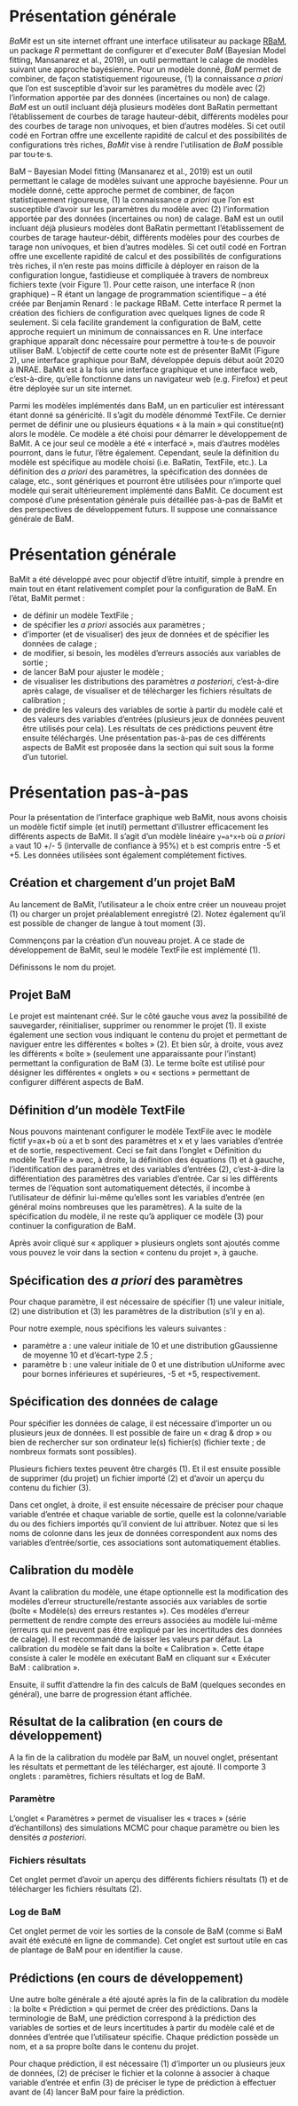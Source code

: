 # Présentation générale

*BaMit* est un site internet offrant une interface utilisateur au package [RBaM](https://github.com/BaM-tools/RBaM), un package *R* permettant de configurer et d'executer *BaM* (Bayesian Model fitting, Mansanarez et al., 2019), un outil permettant le calage de modèles suivant une approche bayésienne.
Pour un modèle donné, *BaM* permet de combiner, de façon statistiquement rigoureuse, (1) la connaissance *a priori* que l’on est susceptible d’avoir sur les paramètres du modèle avec (2) l’information apportée par des données (incertaines ou non) de calage.
*BaM* est un outil incluant déjà plusieurs modèles dont BaRatin permettant l’établissement de courbes de tarage hauteur-débit, différents modèles pour des courbes de tarage non univoques, et bien d’autres modèles.
Si cet outil codé en Fortran offre une excellente rapidité de calcul et des possibilités de configurations très riches, *BaMit* vise à rendre l'utilisation de *BaM* possible par tou·te·s.


BaM – Bayesian Model fitting (Mansanarez et al., 2019) est un outil permettant le calage de modèles suivant une approche bayésienne. Pour un modèle donné, cette approche permet de combiner, de façon statistiquement rigoureuse, (1) la connaissance *a priori* que l’on est susceptible d’avoir sur les paramètres du modèle avec (2) l’information apportée par des données (incertaines ou non) de calage. BaM est un outil incluant déjà plusieurs modèles dont BaRatin permettant l’établissement de courbes de tarage hauteur-débit, différents modèles pour des courbes de tarage non univoques, et bien d’autres modèles. Si cet outil codé en Fortran offre une excellente rapidité de calcul et des possibilités de configurations très riches, il n’en reste pas moins difficile à déployer en raison de la configuration longue, fastidieuse et compliquée à travers de nombreux fichiers texte (voir Figure 1). Pour cette raison, une interface R (non graphique) – R étant un langage de programmation scientifique – a été créée par Benjamin Renard : le package RBaM. Cette interface R permet la création des fichiers de configuration avec quelques lignes de code R seulement. Si cela facilite grandement la configuration de BaM, cette approche requiert un minimum de connaissances en R. Une interface graphique apparaît donc nécessaire pour permettre à tou·te·s de pouvoir utiliser BaM.  L’objectif de cette courte note est de présenter BaMit (Figure 2), une interface graphique pour BaM, développée depuis début août 2020 à INRAE. BaMit est à la fois une interface graphique et une interface web, c’est-à-dire, qu’elle fonctionne dans un navigateur web (e.g. Firefox) et peut être déployée sur un site internet.

Parmi les modèles implémentés dans BaM, un en particulier est intéressant étant donné sa généricité. Il s’agit du modèle dénommé TextFile. Ce dernier permet de définir une ou plusieurs équations « à la main » qui constitue(nt) alors le modèle. Ce modèle a été choisi pour démarrer le développement de BaMit. A ce jour seul ce modèle a été « interfacé », mais d’autres modèles pourront, dans le futur, l’être également. Cependant, seule la définition du modèle est spécifique au modèle choisi (i.e. BaRatin, TextFile, etc.). La définition des *a priori* des paramètres, la spécification des données de calage, etc., sont génériques et pourront être utilisées pour n’importe quel modèle qui serait ultérieurement implémenté dans BaMit.
Ce document est composé d’une présentation générale puis détaillée pas-à-pas de BaMit et des perspectives de développement futurs. Il suppose une connaissance générale de BaM.

# Présentation générale
BaMit a été développé avec pour objectif d’être intuitif, simple à prendre en main tout en étant relativement complet pour la configuration de BaM. En l’état, BaMit permet :
 * de définir un modèle TextFile ;
 * de spécifier les *a priori* associés aux paramètres ;
 * d’importer (et de visualiser) des jeux de données et de spécifier les données de calage ;
 * de modifier, si besoin, les modèles d’erreurs associés aux variables de sortie ;
 * de lancer BaM pour ajuster le modèle ;
 * de visualiser les distributions des paramètres *a posteriori*, c’est-à-dire après calage, de visualiser et de télécharger les fichiers résultats de calibration ;
 * de prédire les valeurs des variables de sortie à partir du modèle calé et des valeurs des variables d’entrées (plusieurs jeux de données peuvent être utilisés pour cela). Les résultats de ces prédictions peuvent être ensuite téléchargés.
Une présentation pas-à-pas de ces différents aspects de BaMit est proposée dans la section qui suit sous la forme d’un tutoriel.

# Présentation pas-à-pas
Pour la présentation de l’interface graphique web BaMit, nous avons choisis un modèle fictif simple (et inutil) permettant d’illustrer efficacement les différents aspects de BaMit. Il s’agit d’un modèle linéaire ```y=a*x+b``` où *a priori* `a` vaut 10 +/- 5 (intervalle de confiance à 95%) et `b` est compris entre -5 et +5. Les données utilisées sont également complétement fictives.

## Création et chargement d’un projet BaM
Au lancement de BaMit, l’utilisateur a le choix entre créer un nouveau projet (1) ou charger un projet préalablement enregistré (2). Notez également qu’il est possible de changer de langue à tout moment (3).

Commençons par la création d’un nouveau projet. A ce stade de développement de BaMit, seul le modèle TextFile est implémenté (1).

Définissons le nom du projet.

## Projet BaM
Le projet est maintenant créé. Sur le côté gauche vous avez la possibilité de sauvegarder, réinitialiser, supprimer ou renommer le projet (1). Il existe également une section vous indiquant le contenu du projet et permettant de naviguer entre les différentes « boîtes » (2). Et bien sûr, à droite, vous avez les différents « boîte » (seulement une apparaissante pour l’instant) permettant la configuration de BaM (3). Le terme boîte est utilisé pour désigner les différentes « onglets » ou « sections » permettant de configurer différent aspects de BaM.
 
## Définition d’un modèle TextFile
Nous pouvons maintenant configurer le modèle TextFile avec le modèle fictif y=ax+b où a et b sont des paramètres et x et y laes variables d’entrée et de sortie, respectivement. Ceci se fait dans l’onglet « Définition du modèle TextFile » avec, à droite, la définition des équations (1) et à gauche, l’identification des paramètres et des variables d’entrées (2), c’est-à-dire la différentiation des paramètres des variables d’entrée. Car si les différents termes de l’équation sont automatiquement détectés, il incombe à l’utilisateur de définir lui-même qu’elles sont les variables d’entrée (en général moins nombreuses que les paramètres). A la suite de la spécification du modèle, il ne reste qu’à appliquer ce modèle (3) pour continuer la configuration de BaM.
 
Après avoir cliqué sur « appliquer » plusieurs onglets sont ajoutés comme vous pouvez le voir dans la section « contenu du projet », à gauche.
 
## Spécification des *a priori* des paramètres
Pour chaque paramètre, il est nécessaire de spécifier (1) une valeur initiale, (2) une distribution et (3) les paramètres de la distribution (s’il y en a).
 
Pour notre exemple, nous spécifions les valeurs suivantes :
 * paramètre a : une valeur initiale de 10 et une distribution gGaussienne de moyenne 10 et d’écart-type 2.5 ;
 * paramètre b : une valeur initiale de 0 et une distribution uUniforme avec pour bornes inférieures et supérieures, -5 et +5, respectivement.

 
## Spécification des données de calage
Pour spécifier les données de calage, il est nécessaire d’importer un ou plusieurs jeux de données. Il est possible de faire un « drag & drop » ou bien de rechercher sur son ordinateur le(s) fichier(s) (fichier texte ; de nombreux formats sont possibles).

Plusieurs fichiers textes peuvent être chargés (1). Et il est ensuite possible de supprimer (du projet) un fichier importé (2) et d’avoir un aperçu du contenu du fichier (3). 

Dans cet onglet, à droite, il est ensuite nécessaire de préciser pour chaque variable d’entrée et chaque variable de sortie, quelle est la colonne/variable du ou des fichiers importés qu’il convient de lui attribuer. Notez que si les noms de colonne dans les jeux de données correspondent aux noms des variables d’entrée/sortie, ces associations sont automatiquement établies.
 
## Calibration du modèle
Avant la calibration du modèle, une étape optionnelle est la modification des modèles d’erreur structurelle/restante associés aux variables de sortie (boîte « Modèle(s) des erreurs restantes »). Ces modèles d’erreur permettent de rendre compte des erreurs associées au modèle lui-même (erreurs qui ne peuvent pas être expliqué par les incertitudes des données de calage). Il est recommandé de laisser les valeurs par défaut.
La calibration du modèle se fait dans la boîte « Calibration ». Cette étape consiste à caler le modèle en exécutant BaM en cliquant sur « Exécuter BaM : calibration ».

Ensuite, il suffit d’attendre la fin des calculs de BaM (quelques secondes en général), une barre de progression étant affichée.
 
## Résultat de la calibration (en cours de développement)
A la fin de la calibration du modèle par BaM, un nouvel onglet, présentant les résultats et permettant de les télécharger, est ajouté. Il comporte 3 onglets : paramètres, fichiers résultats et log de BaM.

### Paramètre
L’onglet « Paramètres » permet de visualiser les « traces » (série d’échantillons) des simulations MCMC pour chaque paramètre ou bien les densités *a posteriori*.

### Fichiers résultats
Cet onglet permet d’avoir un aperçu des différents fichiers résultats (1) et de télécharger les fichiers résultats (2).

### Log de BaM
Cet onglet permet de voir les sorties de la console de BaM (comme si BaM avait été exécuté en ligne de commande). Cet onglet est surtout utile en cas de plantage de BaM pour en identifier la cause.
 
## Prédictions (en cours de développement)
Une autre boîte générale a été ajouté après la fin de la calibration du modèle : la boîte « Prédiction » qui permet de créer des prédictions. Dans la terminologie de BaM, une prédiction correspond à la prédiction des variables de sorties et de leurs incertitudes à partir du modèle calé et de données d’entrée que l’utilisateur spécifie. Chaque prédiction possède un nom, et a sa propre boîte dans le contenu du projet.

Pour chaque prédiction, il est nécessaire (1) d’importer un ou plusieurs jeux de données, (2) de préciser le fichier et la colonne à associer à chaque variable d’entrée et enfin (3) de préciser le type de prédiction à effectuer avant de (4) lancer BaM pour faire la prédiction. 
